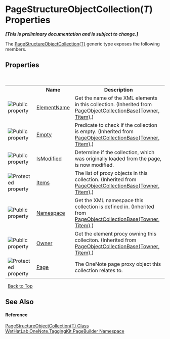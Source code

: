 # PageStructureObjectCollection(*T*) Properties
 _**\[This is preliminary documentation and is subject to change.\]**_

The <a href="c0ee62d5-0aa5-ad79-4300-af77337567cf.md">PageStructureObjectCollection(T)</a> generic type exposes the following members.


## Properties
&nbsp;<table><tr><th></th><th>Name</th><th>Description</th></tr><tr><td>![Public property](media/pubproperty.gif "Public property")</td><td><a href="7f357b9b-bf0e-cdc7-8e6f-013cea9acb64.md">ElementName</a></td><td>
Get the name of the XML elements in this collection.
 (Inherited from <a href="c5ad82e0-0fdd-bbe5-7422-61f37e0f78d2.md">PageObjectCollectionBase(Towner, Titem)</a>.)</td></tr><tr><td>![Public property](media/pubproperty.gif "Public property")</td><td><a href="5474e171-7a1b-eb2b-1943-50e76eefd49f.md">Empty</a></td><td>
Predicate to check if the collection is empty.
 (Inherited from <a href="c5ad82e0-0fdd-bbe5-7422-61f37e0f78d2.md">PageObjectCollectionBase(Towner, Titem)</a>.)</td></tr><tr><td>![Public property](media/pubproperty.gif "Public property")</td><td><a href="d77392fa-4ae2-989c-66c2-88a16349aada.md">IsModified</a></td><td>
Determine if the collection, which was originally loaded from the page, is now modified.</td></tr><tr><td>![Protected property](media/protproperty.gif "Protected property")</td><td><a href="1c9040bb-51fc-0f2d-9fb9-64eecf110440.md">Items</a></td><td>
The list of proxy objects in this collection.
 (Inherited from <a href="c5ad82e0-0fdd-bbe5-7422-61f37e0f78d2.md">PageObjectCollectionBase(Towner, Titem)</a>.)</td></tr><tr><td>![Public property](media/pubproperty.gif "Public property")</td><td><a href="4d45a8f3-e827-2a99-7838-225d6a8a5914.md">Namespace</a></td><td>
Get the XML namespace this collection is defined in.
 (Inherited from <a href="c5ad82e0-0fdd-bbe5-7422-61f37e0f78d2.md">PageObjectCollectionBase(Towner, Titem)</a>.)</td></tr><tr><td>![Public property](media/pubproperty.gif "Public property")</td><td><a href="90bf4824-5a5c-fe52-09c5-04255c2f4e80.md">Owner</a></td><td>
Get the element procy owning this colleciton.
 (Inherited from <a href="c5ad82e0-0fdd-bbe5-7422-61f37e0f78d2.md">PageObjectCollectionBase(Towner, Titem)</a>.)</td></tr><tr><td>![Protected property](media/protproperty.gif "Protected property")</td><td><a href="16cf4de8-4b98-3614-27d7-a55152139606.md">Page</a></td><td>
The OneNote page proxy object this collection relates to.</td></tr></table>&nbsp;
<a href="#pagestructureobjectcollection(*t*)-properties">Back to Top</a>

## See Also


#### Reference
<a href="c0ee62d5-0aa5-ad79-4300-af77337567cf.md">PageStructureObjectCollection(T) Class</a><br /><a href="56352230-71f2-f4b7-63a8-983965663af5.md">WetHatLab.OneNote.TaggingKit.PageBuilder Namespace</a><br />